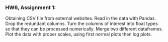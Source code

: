 ### HW6, Assignment 1:
Obtaining CSV file from external websites. Read in the data with Pandas. Drop the redundant columns. Turn the columns of interest into float types so that they can be processed numerically. Merge two different dataframes. Plot the data with proper scales, using first normal plots then log plots.
